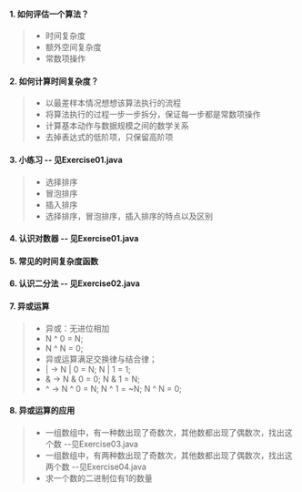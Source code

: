 #### 1. 如何评估一个算法？  
> -    时间复杂度
> -    额外空间复杂度
> -    常数项操作 

#### 2. 如何计算时间复杂度？  
> -    以最差样本情况想想该算法执行的流程  
> -    将算法执行的过程一步一步拆分，保证每一步都是常数项操作  
> -    计算基本动作与数据规模之间的数学关系  
> -    去掉表达式的低阶项，只保留高阶项  

#### 3. 小练习 -- 见Exercise01.java  
> -    选择排序  
> -    冒泡排序  
> -    插入排序  
> -    选择排序，冒泡排序，插入排序的特点以及区别  

#### 4. 认识对数器 -- 见Exercise01.java  

#### 5. 常见的时间复杂度函数  

#### 6. 认识二分法 -- 见Exercise02.java  

#### 7. 异或运算  
> - 异或：无进位相加  
> - N ^ 0 = N;  
> - N ^ N = 0;  
> - 异或运算满足交换律与结合律；  
> - | -> N | 0 = N; N | 1 = 1;  
> - & -> N & 0 = 0; N & 1 = N;  
> - ^ -> N ^ 0 = N; N ^ 1 = ~N; N ^ N = 0;  

#### 8. 异或运算的应用  
> -   一组数组中，有一种数出现了奇数次，其他数都出现了偶数次，找出这个数 --见Exercise03.java  
> -   一组数组中，有两种数出现了奇数次，其他数都出现了偶数次，找出这两个数 --见Exercise04.java  
> -   求一个数的二进制位有1的数量  


